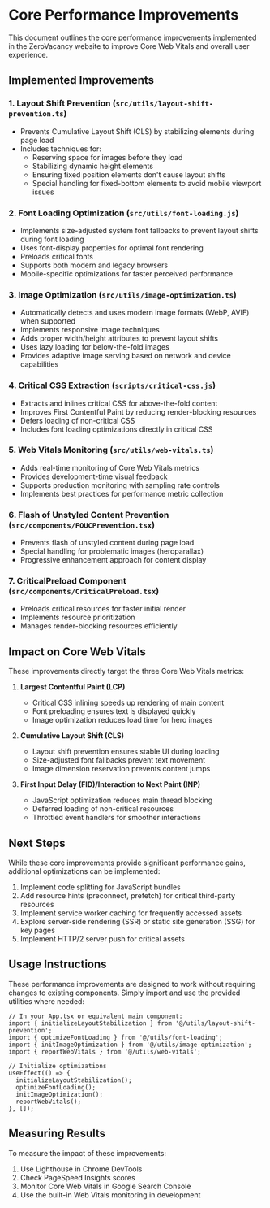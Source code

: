 # Core Performance Improvements

This document outlines the core performance improvements implemented in the ZeroVacancy website to improve Core Web Vitals and overall user experience.

## Implemented Improvements

### 1. Layout Shift Prevention (`src/utils/layout-shift-prevention.ts`)

- Prevents Cumulative Layout Shift (CLS) by stabilizing elements during page load
- Includes techniques for:
  - Reserving space for images before they load
  - Stabilizing dynamic height elements
  - Ensuring fixed position elements don't cause layout shifts
  - Special handling for fixed-bottom elements to avoid mobile viewport issues

### 2. Font Loading Optimization (`src/utils/font-loading.js`)

- Implements size-adjusted system font fallbacks to prevent layout shifts during font loading
- Uses font-display properties for optimal font rendering
- Preloads critical fonts
- Supports both modern and legacy browsers
- Mobile-specific optimizations for faster perceived performance

### 3. Image Optimization (`src/utils/image-optimization.ts`)

- Automatically detects and uses modern image formats (WebP, AVIF) when supported
- Implements responsive image techniques
- Adds proper width/height attributes to prevent layout shifts
- Uses lazy loading for below-the-fold images
- Provides adaptive image serving based on network and device capabilities

### 4. Critical CSS Extraction (`scripts/critical-css.js`)

- Extracts and inlines critical CSS for above-the-fold content
- Improves First Contentful Paint by reducing render-blocking resources
- Defers loading of non-critical CSS
- Includes font loading optimizations directly in critical CSS

### 5. Web Vitals Monitoring (`src/utils/web-vitals.ts`)

- Adds real-time monitoring of Core Web Vitals metrics
- Provides development-time visual feedback
- Supports production monitoring with sampling rate controls
- Implements best practices for performance metric collection

### 6. Flash of Unstyled Content Prevention (`src/components/FOUCPrevention.tsx`)

- Prevents flash of unstyled content during page load
- Special handling for problematic images (heroparallax)
- Progressive enhancement approach for content display

### 7. CriticalPreload Component (`src/components/CriticalPreload.tsx`)

- Preloads critical resources for faster initial render
- Implements resource prioritization
- Manages render-blocking resources efficiently

## Impact on Core Web Vitals

These improvements directly target the three Core Web Vitals metrics:

1. **Largest Contentful Paint (LCP)**
   - Critical CSS inlining speeds up rendering of main content
   - Font preloading ensures text is displayed quickly
   - Image optimization reduces load time for hero images

2. **Cumulative Layout Shift (CLS)**
   - Layout shift prevention ensures stable UI during loading
   - Size-adjusted font fallbacks prevent text movement
   - Image dimension reservation prevents content jumps

3. **First Input Delay (FID)/Interaction to Next Paint (INP)**
   - JavaScript optimization reduces main thread blocking
   - Deferred loading of non-critical resources
   - Throttled event handlers for smoother interactions

## Next Steps

While these core improvements provide significant performance gains, additional optimizations can be implemented:

1. Implement code splitting for JavaScript bundles
2. Add resource hints (preconnect, prefetch) for critical third-party resources
3. Implement service worker caching for frequently accessed assets
4. Explore server-side rendering (SSR) or static site generation (SSG) for key pages
5. Implement HTTP/2 server push for critical assets

## Usage Instructions

These performance improvements are designed to work without requiring changes to existing components. Simply import and use the provided utilities where needed:

```tsx
// In your App.tsx or equivalent main component:
import { initializeLayoutStabilization } from '@/utils/layout-shift-prevention';
import { optimizeFontLoading } from '@/utils/font-loading';
import { initImageOptimization } from '@/utils/image-optimization';
import { reportWebVitals } from '@/utils/web-vitals';

// Initialize optimizations
useEffect(() => {
  initializeLayoutStabilization();
  optimizeFontLoading();
  initImageOptimization();
  reportWebVitals();
}, []);
```

## Measuring Results

To measure the impact of these improvements:

1. Use Lighthouse in Chrome DevTools
2. Check PageSpeed Insights scores
3. Monitor Core Web Vitals in Google Search Console
4. Use the built-in Web Vitals monitoring in development